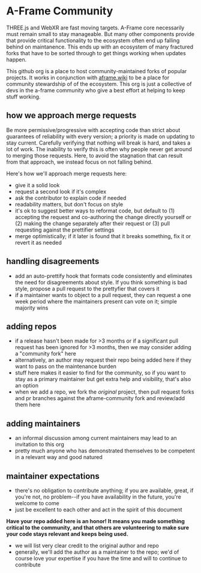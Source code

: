 # A-Frame Community

THREE.js and WebXR are fast moving targets. A-Frame core necessarily must remain small to stay manageable. But many other components provide that provide critical functionality to the ecosystem often end up falling behind on maintanence. This ends up with an ecosystem of many fractured forks that have to be sorted through to get things working when updates happen.

This github org is a place to host community-maintained forks of popular projects. It works in conjunction with [aframe.wiki](http://aframe.wiki) to be a place for community stewardship of of the ecosystem. This org is just a collective of devs in the a-frame community who give a best effort at helping to keep stuff working. 

## how we approach merge requests
Be more permissive/progressive with accepting code than strict about guarantees of reliability with every version; a priority is made on updating to stay current. Carefully verifying that nothing will break is hard, and takes a lot of work. The inability to verify this is often why people never get around to merging those requests. Here, to avoid the stagnation that can result from that approach, we instead focus on not falling behind.

Here's how we'll approach merge requests here:

- give it a solid look
- request a second look if it's complex
- ask the contributor to explain code if needed
- readability matters, but don't focus on style
- it's ok to suggest better ways to reformat code, but default to (1) accepting the request and co-authoring the change directly yourself or (2) making the change separately after their request or (3) pull requesting against the prettifier settings
- merge optimistically; if it later is found that it breaks something, fix it or revert it as needed

## handling disagreements
- add an auto-prettify hook that formats code consistently and eliminates the need for disagreements about style. If you think something is bad style, propose a pull request to the prettyfier that covers it
- if a maintainer wants to object to a pull request, they can request a one week period where the maintainers present can vote on it; simple majority wins

## adding repos
- if a release hasn't been made for >3 months or if a significant pull request has been ignored for >3 months, then we may consider adding a "community fork" here
- alternatively, an author may request their repo being added here if they want to pass on the maintenance burden
- stuff here makes it easier to find for the community, so if you want to stay as a primary maintainer but get extra help and visibility, that's also an option
- when we add a repo, we fork the _original_ project, then pull request forks and pr branches against the aframe-community fork and review/add them here

## adding maintainers
- an informal discussion among current maintainers may lead to an invitation to this org
- pretty much anyone who has demonstrated themselves to be competent in a relevant way and good natured

## maintainer expectations
- there's no obligation to contribute anything; if you are available, great, if you're not, no problem--if you have availability in the future, you're welcome to come
- just be excellent to each other and act in the spirit of this document

**Have your repo added here is an honor! It means you made something critical to the community, and that others are volunteering to make sure your code stays relevant and keeps being used.**
- we will list very clear credit to the original author and repo
- generally, we'll add the author as a maintainer to the repo; we'd of course love your expertise if you have the time and will to continue to contribute
